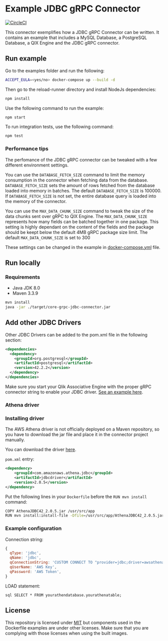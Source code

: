 # Example JDBC gRPC Connector

[![CircleCI](https://circleci.com/gh/qlik-oss/core-grpc-jdbc-connector.svg?style=shield)](https://circleci.com/gh/qlik-oss/core-grpc-jdbc-connector)

This connector exemplifies how a JDBC gRPC Connector can be written. It contains an example that includes a MySQL Database, a PostgreSQL Database, a QIX Engine and the JDBC gRPC connector.

## Run example

Go to the examples folder and run the following:

```bash
ACCEPT_EULA=<yes/no> docker-compose up --build -d
```

Then go to the reload-runner directory and install NodeJs dependencies:

```bash
npm install
```

Use the following command to run the example:

```bash
npm start
```

To run integration tests, use the following command:

```bash
npm test
```

### Performance tips

The perfomance of the JDBC gRPC connector can be tweaked with a few different environment settings.

You can use the `DATABASE_FETCH_SIZE` command to limit the memory consumption in the connector when fetching data from the database.
`DATABASE_FETCH_SIZE` sets the amount of rows fetched from the database loaded into memory in batches.
The default `DATABASE_FETCH_SIZE` is 100000.
If `DATABASE_FETCH_SIZE` is not set, the entire database query is loaded into the memory of the connector.

You can use the `MAX_DATA_CHUNK_SIZE` command to tweak the size of the data chunks sent over gRPC to QIX Engine.
The `MAX_DATA_CHUNK_SIZE` represents how many fields can be batched together in one package.
This setting is highly dependant on the content of the fields and the package should be keept below the default 4MB gRPC package size limit.
The default `MAX_DATA_CHUNK_SIZE` is set to 300

These settings can be changed in the example in [docker-compose.yml](/examples/docker-compose.yml) file.

## Run locally

### Requirements

- Java JDK 8.0
- Maven 3.3.9

```bash
mvn install
java -jar ./target/core-grpc-jdbc-connector.jar
```

## Add other JDBC Drivers

Other JDBC Drivers can be added to the pom.xml file in the following section:

```xml
<dependencies>
  <dependency>
    <groupId>org.postgresql</groupId>
    <artifactId>postgresql</artifactId>
    <version>42.2.2</version>
  </dependency>
</dependencies>
```

Make sure you start your Qlik Associative Engine with the proper gRPC connector string to enable your JDBC driver. [See an example here](./example/docker-compose.yml).

### Athena driver

### Installing driver

The AWS Athena driver is not officially deployed on a Maven repository, so you have to download the jar file and place it in the connector project manually.

You can download the driver [here](https://docs.aws.amazon.com/athena/latest/ug/connect-with-jdbc.html).

`pom.xml` entry:

```xml
<dependency>
    <groupId>com.amazonaws.athena.jdbc</groupId>
    <artifactId>jdbcdriver</artifactId>
    <version>2.0.5</version>
</dependency>
```

Put the following lines in your `Dockerfile` before the `RUN mvn install` command:

```bash
COPY AthenaJDBC42_2.0.5.jar /usr/src/app
RUN mvn install:install-file -Dfile=/usr/src/app/AthenaJDBC42_2.0.5.jar -DgroupId=com.amazonaws.athena.jdbc -DartifactId=jdbcdriver -Dversion=2.0.5 -Dpackaging=jar
```

### Example configuration

Connection string:

```js
{
  qType: 'jdbc',
  qName: 'jdbc',
  qConnectionString: 'CUSTOM CONNECT TO "provider=jdbc;driver=awsathena;AwsRegion=eu-central-1;S3OutputLocation=s3://aws-athena-query-results-athenatest1-eu-central-1"',
  qUserName: 'AWS Key',
  qPassword: 'AWS Token',
}
```

LOAD statement:

```qlik
sql SELECT * FROM yourathendatabase.yourathenatable;
```

## License

This repository is licensed under [MIT](/LICENSE) but components used in the Dockerfile examples are under other licenses.
Make sure that you are complying with those licenses when using the built images.
